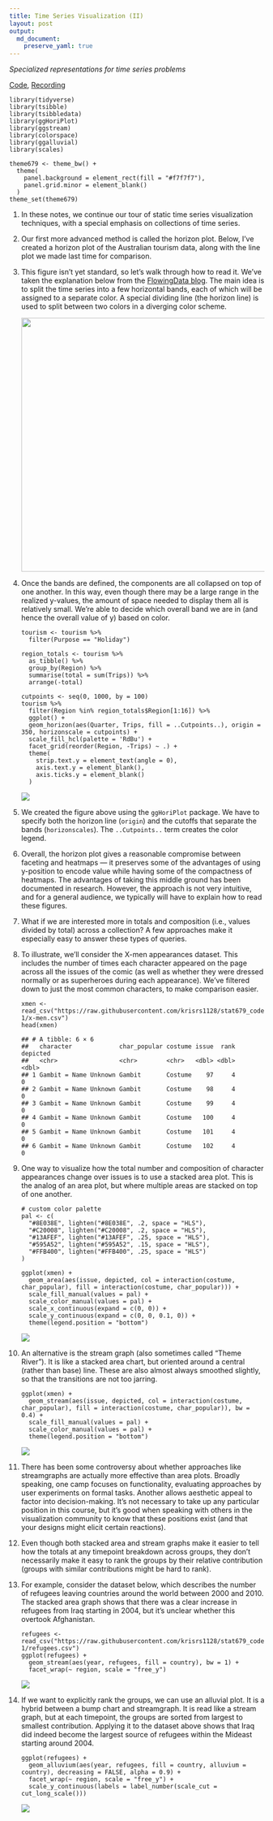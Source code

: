 ```yaml
---
title: Time Series Visualization (II)
layout: post
output: 
  md_document:
    preserve_yaml: true
---
```


*Specialized representations for time series problems*

[Code](https://github.com/krisrs1128/stat679_code/blob/main/notes/week7-2.Rmd),
[Recording](https://mediaspace.wisc.edu/media/Week%207%20-%202%3A%20Time%20Series%20Visualization%20(II)/1_ug8hxqew)

    library(tidyverse)
    library(tsibble)
    library(tsibbledata)
    library(ggHoriPlot)
    library(ggstream)
    library(colorspace)
    library(ggalluvial)
    library(scales)

    theme679 <- theme_bw() +
      theme(
        panel.background = element_rect(fill = "#f7f7f7"),
        panel.grid.minor = element_blank()
      )
    theme_set(theme679)

1.  In these notes, we continue our tour of static time series
    visualization techniques, with a special emphasis on collections of
    time series.

2.  Our first more advanced method is called the horizon plot. Below,
    I’ve created a horizon plot of the Australian tourism data, along
    with the line plot we made last time for comparison.

3.  This figure isn’t yet standard, so let’s walk through how to read
    it. We’ve taken the explanation below from the [FlowingData
    blog](https://flowingdata.com/2015/07/02/changing-price-of-food-items-and-horizon-graphs/).
    The main idea is to split the time series into a few horizontal
    bands, each of which will be assigned to a separate color. A special
    dividing line (the horizon line) is used to split between two colors
    in a diverging color scheme.

    <img src="https://github.com/krisrs1128/stat679_notes/blob/main/assets/week7-2/horizon.png?raw=true" width=500/>

4.  Once the bands are defined, the components are all collapsed on top
    of one another. In this way, even though there may be a large range
    in the realized y-values, the amount of space needed to display them
    all is relatively small. We’re able to decide which overall band we
    are in (and hence the overall value of y) based on color.

        tourism <- tourism %>%
          filter(Purpose == "Holiday")

        region_totals <- tourism %>%
          as_tibble() %>%
          group_by(Region) %>%
          summarise(total = sum(Trips)) %>%
          arrange(-total)

        cutpoints <- seq(0, 1000, by = 100)
        tourism %>%
          filter(Region %in% region_totals$Region[1:16]) %>%
          ggplot() +
          geom_horizon(aes(Quarter, Trips, fill = ..Cutpoints..), origin = 350, horizonscale = cutpoints) +
          scale_fill_hcl(palette = 'RdBu') +
          facet_grid(reorder(Region, -Trips) ~ .) +
          theme(
            strip.text.y = element_text(angle = 0),
            axis.text.y = element_blank(),
            axis.ticks.y = element_blank()
          )

    ![](/stat679_notes/assets/week7-2/unnamed-chunk-3-1.png)

5.  We created the figure above using the `ggHoriPlot` package. We have
    to specify both the horizon line (`origin`) and the cutoffs that
    separate the bands (`horizonscales`). The `..Cutpoints..` term
    creates the color legend.

6.  Overall, the horizon plot gives a reasonable compromise between
    faceting and heatmaps — it preserves some of the advantages of using
    y-position to encode value while having some of the compactness of
    heatmaps. The advantages of taking this middle ground has been
    documented in research. However, the approach is not very intuitive,
    and for a general audience, we typically will have to explain how to
    read these figures.

7.  What if we are interested more in totals and composition (i.e.,
    values divided by total) across a collection? A few approaches make
    it especially easy to answer these types of queries.

8.  To illustrate, we’ll consider the X-men appearances dataset. This
    includes the number of times each character appeared on the page
    across all the issues of the comic (as well as whether they were
    dressed normally or as superheroes during each appearance). We’ve
    filtered down to just the most common characters, to make comparison
    easier.

        xmen <- read_csv("https://raw.githubusercontent.com/krisrs1128/stat679_code/main/examples/week7/week7-1/x-men.csv")
        head(xmen)

        ## # A tibble: 6 × 6
        ##   character             char_popular costume issue  rank depicted
        ##   <chr>                 <chr>        <chr>   <dbl> <dbl>    <dbl>
        ## 1 Gambit = Name Unknown Gambit       Costume    97     4        0
        ## 2 Gambit = Name Unknown Gambit       Costume    98     4        0
        ## 3 Gambit = Name Unknown Gambit       Costume    99     4        0
        ## 4 Gambit = Name Unknown Gambit       Costume   100     4        0
        ## 5 Gambit = Name Unknown Gambit       Costume   101     4        0
        ## 6 Gambit = Name Unknown Gambit       Costume   102     4        0

9.  One way to visualize how the total number and composition of
    character appearances change over issues is to use a stacked area
    plot. This is the analog of an area plot, but where multiple areas
    are stacked on top of one another.

        # custom color palette
        pal <- c(
          "#8E038E", lighten("#8E038E", .2, space = "HLS"),
          "#C20008", lighten("#C20008", .2, space = "HLS"),
          "#13AFEF", lighten("#13AFEF", .25, space = "HLS"),
          "#595A52", lighten("#595A52", .15, space = "HLS"),
          "#FFB400", lighten("#FFB400", .25, space = "HLS")
        )

        ggplot(xmen) +
          geom_area(aes(issue, depicted, col = interaction(costume, char_popular), fill = interaction(costume, char_popular))) +
          scale_fill_manual(values = pal) +
          scale_color_manual(values = pal) +
          scale_x_continuous(expand = c(0, 0)) +
          scale_y_continuous(expand = c(0, 0, 0.1, 0)) +
          theme(legend.position = "bottom")

    ![](/stat679_notes/assets/week7-2/unnamed-chunk-5-1.png)

10. An alternative is the stream graph (also sometimes called “Theme
    River”). It is like a stacked area chart, but oriented around a
    central (rather than base) line. These are also almost always
    smoothed slightly, so that the transitions are not too jarring.

        ggplot(xmen) +
          geom_stream(aes(issue, depicted, col = interaction(costume, char_popular), fill = interaction(costume, char_popular)), bw = 0.4) +
          scale_fill_manual(values = pal) +
          scale_color_manual(values = pal) +
          theme(legend.position = "bottom")

    ![](/stat679_notes/assets/week7-2/unnamed-chunk-6-1.png)

11. There has been some controversy about whether approaches like
    streamgraphs are actually more effective than area plots. Broadly
    speaking, one camp focuses on functionality, evaluating approaches
    by user experiments on formal tasks. Another allows aesthetic appeal
    to factor into decision-making. It’s not necessary to take up any
    particular position in this course, but it’s good when speaking with
    others in the visualization community to know that these positions
    exist (and that your designs might elicit certain reactions).

12. Even though both stacked area and stream graphs make it easier to
    tell how the totals at any timepoint breakdown across groups, they
    don’t necessarily make it easy to rank the groups by their relative
    contribution (groups with similar contributions might be hard to
    rank).

13. For example, consider the dataset below, which describes the number
    of refugees leaving countries around the world between 2000
    and 2010. The stacked area graph shows that there was a clear
    increase in refugees from Iraq starting in 2004, but it’s unclear
    whether this overtook Afghanistan.

        refugees <- read_csv("https://raw.githubusercontent.com/krisrs1128/stat679_code/main/examples/week7/week7-1/refugees.csv")
        ggplot(refugees) +
          geom_stream(aes(year, refugees, fill = country), bw = 1) +
          facet_wrap(~ region, scale = "free_y")

    ![](/stat679_notes/assets/week7-2/unnamed-chunk-7-1.png)

14. If we want to explicitly rank the groups, we can use an alluvial
    plot. It is a hybrid between a bump chart and streamgraph. It is
    read like a stream graph, but at each timepoint, the groups are
    sorted from largest to smallest contribution. Applying it to the
    dataset above shows that Iraq did indeed become the largest source
    of refugees within the Mideast starting around 2004.

        ggplot(refugees) +
          geom_alluvium(aes(year, refugees, fill = country, alluvium = country), decreasing = FALSE, alpha = 0.9) +
          facet_wrap(~ region, scale = "free_y") +
          scale_y_continuous(labels = label_number(scale_cut = cut_long_scale()))

    ![](/stat679_notes/assets/week7-2/unnamed-chunk-8-1.png)

